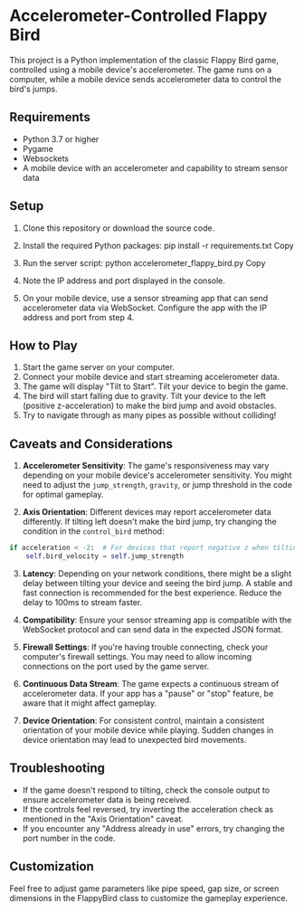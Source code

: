 # Accelerometer-Controlled Flappy Bird

This project is a Python implementation of the classic Flappy Bird game, controlled using a mobile device's accelerometer. The game runs on a computer, while a mobile device sends accelerometer data to control the bird's jumps.

## Requirements

- Python 3.7 or higher
- Pygame
- Websockets
- A mobile device with an accelerometer and capability to stream sensor data

## Setup

1. Clone this repository or download the source code.

2. Install the required Python packages:
pip install -r requirements.txt
Copy
3. Run the server script:
python accelerometer_flappy_bird.py
Copy
4. Note the IP address and port displayed in the console.

5. On your mobile device, use a sensor streaming app that can send accelerometer data via WebSocket. Configure the app with the IP address and port from step 4.

## How to Play

1. Start the game server on your computer.
2. Connect your mobile device and start streaming accelerometer data.
3. The game will display "Tilt to Start". Tilt your device to begin the game.
4. The bird will start falling due to gravity. Tilt your device to the left (positive z-acceleration) to make the bird jump and avoid obstacles.
5. Try to navigate through as many pipes as possible without colliding!

## Caveats and Considerations

1. **Accelerometer Sensitivity**: The game's responsiveness may vary depending on your mobile device's accelerometer sensitivity. You might need to adjust the `jump_strength`, `gravity`, or jump threshold in the code for optimal gameplay.

2. **Axis Orientation**: Different devices may report accelerometer data differently. If tilting left doesn't make the bird jump, try changing the condition in the `control_bird` method:
```python
if acceleration < -2:  # For devices that report negative z when tilting left
    self.bird_velocity = self.jump_strength
```

3. **Latency**: Depending on your network conditions, there might be a slight delay between tilting your device and seeing the bird jump. A stable and fast connection is recommended for the best experience. Reduce the delay to 100ms to stream faster.

4. **Compatibility**: Ensure your sensor streaming app is compatible with the WebSocket protocol and can send data in the expected JSON format.

5. **Firewall Settings**: If you're having trouble connecting, check your computer's firewall settings. You may need to allow incoming connections on the port used by the game server.

6. **Continuous Data Stream**: The game expects a continuous stream of accelerometer data. If your app has a "pause" or "stop" feature, be aware that it might affect gameplay.

7. **Device Orientation**: For consistent control, maintain a consistent orientation of your mobile device while playing. Sudden changes in device orientation may lead to unexpected bird movements.

## Troubleshooting

* If the game doesn't respond to tilting, check the console output to ensure accelerometer data is being received.
* If the controls feel reversed, try inverting the acceleration check as mentioned in the "Axis Orientation" caveat.
* If you encounter any "Address already in use" errors, try changing the port number in the code.

## Customization
Feel free to adjust game parameters like pipe speed, gap size, or screen dimensions in the FlappyBird class to customize the gameplay experience.